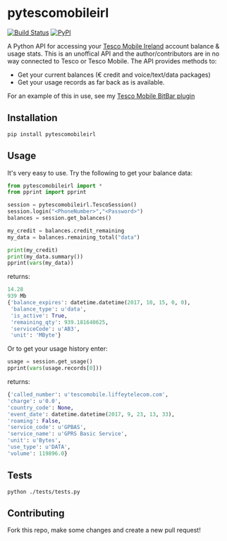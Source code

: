 # pytescomobileirl
[![Build Status](https://travis-ci.org/skhg/pytescomobileirl.svg?branch=master)](https://travis-ci.org/skhg/pytescomobileirl) [![PyPI](https://img.shields.io/pypi/v/pytescomobileirl.svg)](https://pypi.python.org/pypi/pytescomobileirl/) 

A Python API for accessing your [Tesco Mobile Ireland](http://www.tescomobile.ie) account balance &amp; usage stats. This is an unoffical API and the author/contributors are in no way connected to Tesco or Tesco Mobile. The API provides methods to:
* Get your current balances (€ credit and voice/text/data packages)
* Get your usage records as far back as is available.

For an example of this in use, see my [Tesco Mobile BitBar plugin](https://github.com/skhg/BitBar-Plugins/tree/master/TescoMobileIrl)

## Installation
`pip install pytescomobileirl`

## Usage
It's very easy to use. Try the following to get your balance data:
```python
from pytescomobileirl import *
from pprint import pprint

session = pytescomobileirl.TescoSession()
session.login("<PhoneNumber>","<Password>")
balances = session.get_balances()

my_credit = balances.credit_remaining
my_data = balances.remaining_total("data")

print(my_credit)
print(my_data.summary())
pprint(vars(my_data))
```
returns:
```python
14.28
939 Mb
{'balance_expires': datetime.datetime(2017, 10, 15, 0, 0),
 'balance_type': u'data',
 'is_active': True,
 'remaining_qty': 939.181640625,
 'serviceCode': u'AB3',
 'unit': 'MByte'}
 ```
 
 Or to get your usage history enter:
 ```python
 usage = session.get_usage()
 pprint(vars(usage.records[0]))
  ```
  returns:
  ```python
  {'called_number': u'tescomobile.liffeytelecom.com',
 'charge': u'0.0',
 'country_code': None,
 'event_date': datetime.datetime(2017, 9, 23, 13, 33),
 'roaming': False,
 'service_code': u'GPBAS',
 'service_name': u'GPRS Basic Service',
 'unit': u'Bytes',
 'use_type': u'DATA',
 'volume': 119896.0}
 ```
 
 ## Tests
 `python ./tests/tests.py`
 
 ## Contributing
 Fork this repo, make some changes and create a new pull request!
